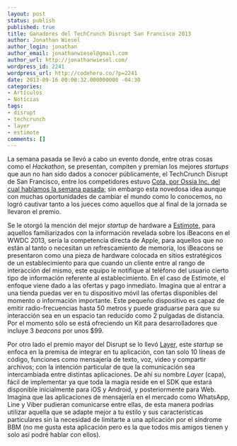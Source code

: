 ```yaml
---
layout: post
status: publish
published: true
title: Ganadores del TechCrunch Disrupt San Francisco 2013
author: Jonathan Wiesel
author_login: jonathan
author_email: jonathanwiesel@gmail.com
author_url: http://jonathanwiesel.com/
wordpress_id: 2241
wordpress_url: http://codehero.co/?p=2241
date: 2013-09-16 00:00:32.000000000 -04:30
categories:
- Artículos
- Notícias
tags:
- disrupt
- techcrunch
- layer
- estimote
comments: []
---
```

<p>La semana pasada se llevó a cabo un evento donde, entre otras cosas como el <em>Hackathon</em>, se presentan, compiten y premian los mejores <em>startups</em> que aun no han sido dados a conocer públicamente, el TechCrunch Disrupt de San Francisco, entre los competidores estuvo <a href="http://codehero.co/cota-el-futuro-de-cargar-dispositivos-inalambricamente/">Cota, por Ossia Inc. del cual hablamos la semana pasada;</a> sin embargo esta novedosa idea aunque con muchas oportunidades de cambiar el mundo como lo conocemos, no logró cautivar tanto a los jueces como aquellos que al final de la jornada se llevaron el premio.</p>

<p>Se le otorgó la mención del mejor <em>startup</em> de hardware a <a href="http://estimote.com/">Estimote,</a> para aquellos familiarizados con la información revelada sobre los iBeacons en el WWDC 2013, sería la competencia directa de Apple, para aquellos que no están al tanto o necesitan un refrescamiento de memoria, los iBeacons se presentaron como una pieza de hardware colocada en sitios estratégicos de un establecimiento para que cuando un cliente entre al rango de interacción del mismo, este equipo le notifique al teléfono del usuario cierto tipo de información referente al establecimiento. En el caso de Estimote, el enfoque viene dado a las ofertas y pago inmediato. Imagina que al entrar a una tienda puedas ver en tu dispositivo móvil las ofertas disponibles del momento o información importante. Este pequeño dispositivo es capaz de emitir radio-frecuencias hasta 50 metros y puede graduarse para que su interacción sea en un espacio tan reducido como 2 pulgadas de distancia. Por el momento sólo se está ofreciendo un Kit para desarrolladores que incluye 3 <em>beacons</em> por unos $99.</p>

<p>Por otro lado el premio mayor del Disrupt se lo llevó <a href="https://layer.com/">Layer,</a> este <em>startup</em> se enfoca en la premisa de integrar en tu aplicación, con tan solo 10 líneas de código, funciones como mensajería de texto, voz, video y compartir archivos; con la intención particular de que la comunicación sea intercambiada entre distintas aplicaciones. De ahí su nombre <em>Layer</em> (capa), fácil de implementar ya que toda la magia reside en el SDK que estará disponible inicialmente para iOS y Android, y posteriormente para Web. Imagina que las aplicaciones de mensajería en el mercado como WhatsApp, Line y Viber pudieran comunicarse entre ellas, de esta manera podrías utilizar aquella que se adapte mejor a tu estilo y sus características particulares sin la necesidad de limitarte a una aplicación por el síndrome BBM (no me gusta esta aplicación pero es la que todos mis amigos tienen y solo así podré hablar con ellos).</p>
